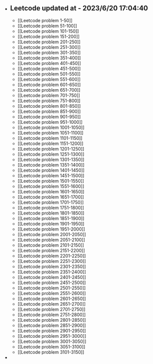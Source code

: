 - ## Leetcode updated at - 2023/6/20 17:04:40
	- [[Leetcode problem 1-50]]
	- [[Leetcode problem 51-100]]
	- [[Leetcode problem 101-150]]
	- [[Leetcode problem 151-200]]
	- [[Leetcode problem 201-250]]
	- [[Leetcode problem 251-300]]
	- [[Leetcode problem 301-350]]
	- [[Leetcode problem 351-400]]
	- [[Leetcode problem 401-450]]
	- [[Leetcode problem 451-500]]
	- [[Leetcode problem 501-550]]
	- [[Leetcode problem 551-600]]
	- [[Leetcode problem 601-650]]
	- [[Leetcode problem 651-700]]
	- [[Leetcode problem 701-750]]
	- [[Leetcode problem 751-800]]
	- [[Leetcode problem 801-850]]
	- [[Leetcode problem 851-900]]
	- [[Leetcode problem 901-950]]
	- [[Leetcode problem 951-1000]]
	- [[Leetcode problem 1001-1050]]
	- [[Leetcode problem 1051-1100]]
	- [[Leetcode problem 1101-1150]]
	- [[Leetcode problem 1151-1200]]
	- [[Leetcode problem 1201-1250]]
	- [[Leetcode problem 1251-1300]]
	- [[Leetcode problem 1301-1350]]
	- [[Leetcode problem 1351-1400]]
	- [[Leetcode problem 1401-1450]]
	- [[Leetcode problem 1451-1500]]
	- [[Leetcode problem 1501-1550]]
	- [[Leetcode problem 1551-1600]]
	- [[Leetcode problem 1601-1650]]
	- [[Leetcode problem 1651-1700]]
	- [[Leetcode problem 1701-1750]]
	- [[Leetcode problem 1751-1800]]
	- [[Leetcode problem 1801-1850]]
	- [[Leetcode problem 1851-1900]]
	- [[Leetcode problem 1901-1950]]
	- [[Leetcode problem 1951-2000]]
	- [[Leetcode problem 2001-2050]]
	- [[Leetcode problem 2051-2100]]
	- [[Leetcode problem 2101-2150]]
	- [[Leetcode problem 2151-2200]]
	- [[Leetcode problem 2201-2250]]
	- [[Leetcode problem 2251-2300]]
	- [[Leetcode problem 2301-2350]]
	- [[Leetcode problem 2351-2400]]
	- [[Leetcode problem 2401-2450]]
	- [[Leetcode problem 2451-2500]]
	- [[Leetcode problem 2501-2550]]
	- [[Leetcode problem 2551-2600]]
	- [[Leetcode problem 2601-2650]]
	- [[Leetcode problem 2651-2700]]
	- [[Leetcode problem 2701-2750]]
	- [[Leetcode problem 2751-2800]]
	- [[Leetcode problem 2801-2850]]
	- [[Leetcode problem 2851-2900]]
	- [[Leetcode problem 2901-2950]]
	- [[Leetcode problem 2951-3000]]
	- [[Leetcode problem 3001-3050]]
	- [[Leetcode problem 3051-3100]]
	- [[Leetcode problem 3101-3150]]
-